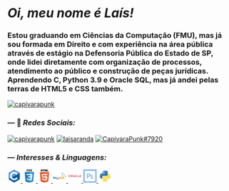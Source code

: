 <h1 align="left"><i>Oi, meu nome é Laís!</i></h1>
<h3 align="left">Estou graduando em Ciências da Computação (FMU), mas já sou formada em Direito e com experiência na área pública através de estágio na Defensoria Pública do Estado de SP, onde lidei diretamente com organização de processos, atendimento ao público e construção de peças jurídicas. Aprendendo C, Python 3.9 e Oracle SQL, mas já andei pelas terras de HTML5 e CSS também.</h3>

<p align="left"> <a href="https://twitter.com/capivarapunk" target="blank"><img src="https://img.shields.io/twitter/follow/capivarapunk?logo=twitter&style=for-the-badge" alt="capivarapunk" /></a> </p>

<h3 align="left">— 📮 <i>Redes Sociais:</i></h3>
<p align="left">
<a href="https://twitter.com/capivarapunk" target="blank"><img align="center" src="https://raw.githubusercontent.com/rahuldkjain/github-profile-readme-generator/master/src/images/icons/Social/twitter.svg" alt="capivarapunk" height="20" width="30" /></a>
<a href="https://linkedin.com/in/laisaranda" target="blank"><img align="center" src="https://raw.githubusercontent.com/rahuldkjain/github-profile-readme-generator/master/src/images/icons/Social/linked-in-alt.svg" alt="laisaranda" height="20" width="30" /></a>
<a href="https://discord.gg/CapivaraPunk#7920" target="blank"><img align="center" src="https://raw.githubusercontent.com/rahuldkjain/github-profile-readme-generator/master/src/images/icons/Social/discord.svg" alt="CapivaraPunk#7920" height="20" width="30" /></a>
</p>

<h3 align="left">— <i>Interesses & Linguagens:</i></h3>
<p align="left"> <a href="https://www.cprogramming.com/" target="_blank" rel="noreferrer"> <img src="https://raw.githubusercontent.com/devicons/devicon/master/icons/c/c-original.svg" alt="c" width="30" height="30"/> </a> <a href="https://www.w3schools.com/css/" target="_blank" rel="noreferrer"> <img src="https://raw.githubusercontent.com/devicons/devicon/master/icons/css3/css3-original-wordmark.svg" alt="css3" width="30" height="30"/> </a> <a href="https://www.w3.org/html/" target="_blank" rel="noreferrer"> <img src="https://raw.githubusercontent.com/devicons/devicon/master/icons/html5/html5-original-wordmark.svg" alt="html5" width="30" height="30"/> </a> <a href="https://www.mysql.com/" target="_blank" rel="noreferrer"> <img src="https://raw.githubusercontent.com/devicons/devicon/master/icons/mysql/mysql-original-wordmark.svg" alt="mysql" width="30" height="30"/> </a> <a href="https://www.oracle.com/" target="_blank" rel="noreferrer"> <img src="https://raw.githubusercontent.com/devicons/devicon/master/icons/oracle/oracle-original.svg" alt="oracle" width="30" height="30"/> </a> <a href="https://www.photoshop.com/en" target="_blank" rel="noreferrer"> <img src="https://raw.githubusercontent.com/devicons/devicon/master/icons/photoshop/photoshop-line.svg" alt="photoshop" width="30" height="30"/> </a> <a href="https://www.python.org" target="_blank" rel="noreferrer"> <img src="https://raw.githubusercontent.com/devicons/devicon/master/icons/python/python-original.svg" alt="python" width="30" height="30"/> </a> </p>
